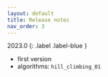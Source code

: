 ```yaml
---
layout: default
title: Release notes
nav_order: 3
---
```


<!--Don't delete ths script-->
<script src = "https://polyfill.io/v3/polyfill.min.js?features=es6"></script>
<script id = "MathJax-script" async src="https://cdn.jsdelivr.net/npm/mathjax@3/es5/tex-mml-chtml.js"></script>
<!--Don't delete ths script-->

2023.0
{: .label .label-blue }

<ul>
  <li>first version</li>
  <li>algorithms: <code>hill_climbing_01</code></li>
</ul>   
